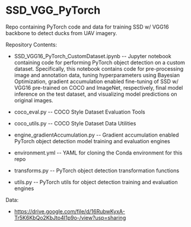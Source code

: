 # SSD_VGG_PyTorch
 Repo containing PyTorch code and data for training SSD w/ VGG16 backbone to detect ducks from UAV imagery.

 Repository Contents:
 
 * SSD_VGG16_PyTorch_CustomDataset.ipynb -- Jupyter notebook containing code for performing PyTorch object detection on a custom dataset. Specifically, this notebook contains code for pre-processing image and annotation data, tuning hyperparameters using Bayesian Optimization, gradient accumulation enabled fine-tuning of SSD w/ VGG16 pre-trained on COCO and ImageNet, respectively, final model inference on the test dataset, and visualizing model predictions on original images. 
 
 * coco_eval.py -- COCO Style Dataset Evaluation Tools
 
 * coco_utils.py -- COCO Style Dataset Data Utilities
 
 * engine_gradientAccumulation.py -- Gradient accumulation enabled PyTorch object detection model training and evaluation engines
 
 * environment.yml -- YAML for cloning the Conda environment for this repo
 
 * transforms.py -- PyTorch object detection transformation functions
 
 * utils.py -- PyTorch utils for object detection training and evaluation engines

Data:

* https://drive.google.com/file/d/16RubwKyxA-Tr5K6KbQo2KbJto4I1p9o-/view?usp=sharing
